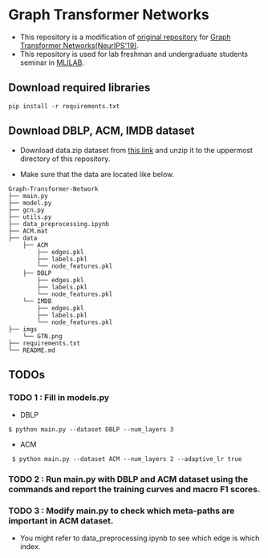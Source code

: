 # Graph Transformer Networks
- This repository is a modification of [original repository](https://github.com/seongjunyun/Graph_Transformer_Networks) for [Graph Transformer Networks(NeurIPS'19)](https://arxiv.org/abs/1911.06455).
- This repository is used for lab freshman and undergraduate students seminar in [MLILAB](https://mli.kaist.ac.kr).

## Download required libraries
```
pip install -r requirements.txt
```

## Download DBLP, ACM, IMDB dataset
- Download data.zip dataset from [this link](https://drive.google.com/file/d/1qOZ3QjqWMIIvWjzrIdRe3EA4iKzPi6S5/view?usp=sharing) and unzip it to the uppermost directory of this repository.

- Make sure that the data are located like below.
```
Graph-Transformer-Network
├── main.py
├── model.py
├── gcn.py
├── utils.py
├── data_preprocessing.ipynb
├── ACM.mat
├── data
    ├── ACM
        ├── edges.pkl
        ├── labels.pkl
        └── node_features.pkl
    ├── DBLP
        ├── edges.pkl
        ├── labels.pkl
        └── node_features.pkl
    └── IMDB
        ├── edges.pkl
        ├── labels.pkl
        └── node_features.pkl    
├── imgs
    └── GTN.png
├── requirements.txt
└── README.md
```

## TODOs

### TODO 1 : Fill in models.py
- DBLP
```
$ python main.py --dataset DBLP --num_layers 3
```

- ACM
```
 $ python main.py --dataset ACM --num_layers 2 --adaptive_lr true
```

### TODO 2 : Run main.py with DBLP and ACM dataset using the commands and report the training curves and macro F1 scores.



### TODO 3 : Modify main.py to check which meta-paths are important in ACM dataset.
- You might refer to data_preprocessing.ipynb to see which edge is which index.